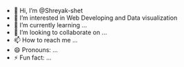 - 👋 Hi, I’m @Shreyak-shet
- 👀 I’m interested in Web Developing and Data visualization
- 🌱 I’m currently learning ...
- 💞️ I’m looking to collaborate on ...
- 📫 How to reach me ...
- 😄 Pronouns: ...
- ⚡ Fun fact: ...

<!---
Shreyak-shet/Shreyak-shet is a ✨ special ✨ repository because its `README.md` (this file) appears on your GitHub profile.
You can click the Preview link to take a look at your changes.
--->
